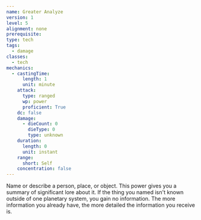 ```yaml
---
name: Greater Analyze
version: 1
level: 5
alignment: none
prerequisite: 
type: tech
tags:
  - damage
classes:
  - tech
mechanics:
  - castingTime:
      length: 1
      unit: minute
    attack:
      type: ranged
      wp: power
      proficient: True
    dc: false
    damage:
      - dieCount: 0
        dieType: 0
        type: unknown
    duration:
      length: 0
      unit: instant
    range:
      short: Self
    concentration: false
---
```

Name or describe a person, place, or object. This power gives you a summary of significant lore about it. If the thing you named isn't known outside of one planetary system, you gain no information. The more information you already have, the more detailed the information you receive is.
    